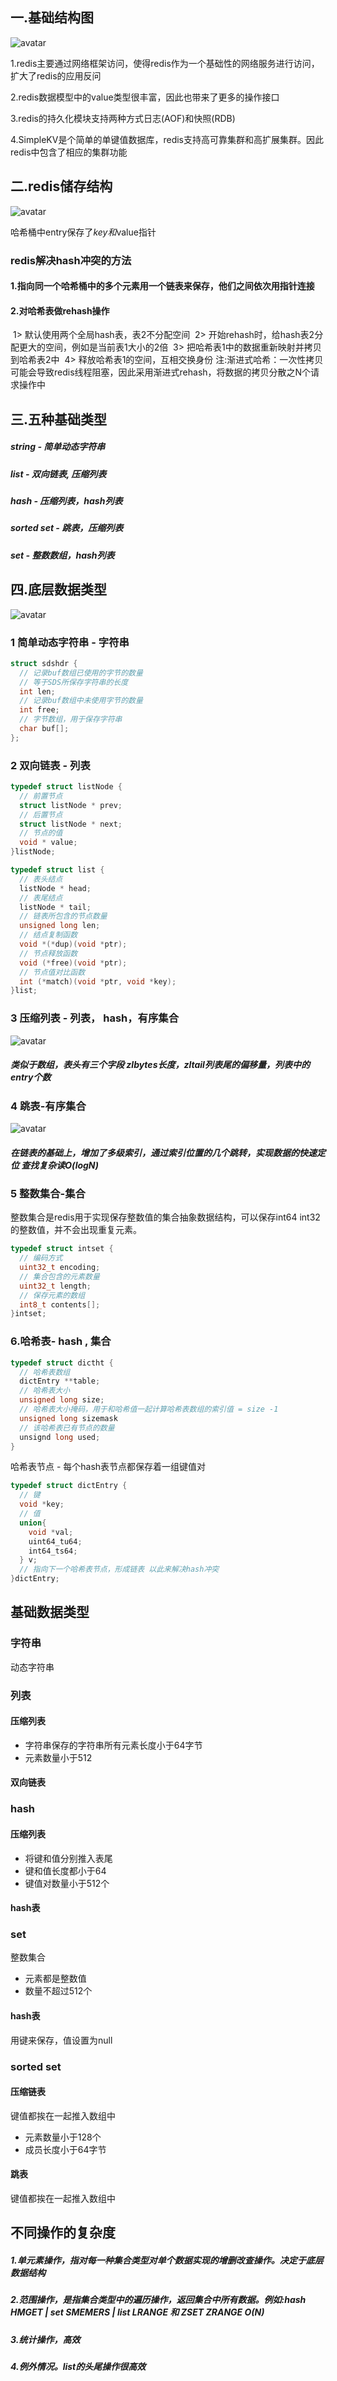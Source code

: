 
## 一.基础结构图

![avatar](https://image-stu.oss-cn-beijing.aliyuncs.com/86252C90-F2C5-41D4-959E-5EB7236C975C.png)

1.redis主要通过网络框架访问，使得redis作为一个基础性的网络服务进行访问，扩大了redis的应用反问

2.redis数据模型中的value类型很丰富，因此也带来了更多的操作接口

3.redis的持久化模块支持两种方式日志(AOF)和快照(RDB)

4.SimpleKV是个简单的单键值数据库，redis支持高可靠集群和高扩展集群。因此redis中包含了相应的集群功能

## 二.redis储存结构

![avatar](https://image-stu.oss-cn-beijing.aliyuncs.com/B57E2474-7FF8-4D70-A166-7CB45FA84F26.png)

哈希桶中entry保存了*key和*value指针

### redis解决hash冲突的方法
#### 1.指向同一个哈希桶中的多个元素用一个链表来保存，他们之间依次用指针连接

#### 2.对哈希表做rehash操作
​    1> 默认使用两个全局hash表，表2不分配空间
​    2> 开始rehash时，给hash表2分配更大的空间，例如是当前表1大小的2倍
​    3> 把哈希表1中的数据重新映射并拷贝到哈希表2中
​    4> 释放哈希表1的空间，互相交换身份
​    注:渐进式哈希：一次性拷贝可能会导致redis线程阻塞，因此采用渐进式rehash，将数据的拷贝分散之N个请求操作中


## 三.五种基础类型

##### string - 简单动态字符串

##### list - 双向链表, 压缩列表 

##### hash - 压缩列表，hash列表

##### sorted set - 跳表，压缩列表

##### set - 整数数组，hash列表

## 四.底层数据类型
![avatar](https://image-stu.oss-cn-beijing.aliyuncs.com/40058058-3EAF-4346-885C-45826C421011.png)
### 1 简单动态字符串 - 字符串

```c
struct sdshdr {
  // 记录buf数组已使用的字节的数量
  // 等于SDS所保存字符串的长度
  int len;
  // 记录buf数组中未使用字节的数量
  int free;
  // 字节数组，用于保存字符串
  char buf[];
};
```

### 2 双向链表 - 列表

```c
typedef struct listNode {
  // 前置节点
  struct listNode * prev;
  // 后置节点
  struct listNode * next;
  // 节点的值
  void * value;
}listNode;
```

```c
typedef struct list {
  // 表头结点
  listNode * head;
  // 表尾结点
  listNode * tail;
  // 链表所包含的节点数量
  unsigned long len;
  // 结点复制函数
  void *(*dup)(void *ptr);
  // 节点释放函数
  void (*free)(void *ptr);
  // 节点值对比函数
  int (*match)(void *ptr, void *key);
}list;
```

### 3 压缩列表 - 列表， hash，有序集合

![avatar](https://image-stu.oss-cn-beijing.aliyuncs.com/B43A1ED2-CE6E-4BED-A349-79806929C3BD.png)
##### 类似于数组，表头有三个字段 zlbytes长度，zltail列表尾的偏移量，列表中的entry个数

### 4 跳表-有序集合
![avatar](https://image-stu.oss-cn-beijing.aliyuncs.com/C8D6963A-A681-4F1F-BAE9-4FF2554FCD0B.png)
##### 在链表的基础上，增加了多级索引，通过索引位置的几个跳转，实现数据的快速定位 查找复杂读O(logN)

###  5 整数集合-集合

整数集合是redis用于实现保存整数值的集合抽象数据结构，可以保存int64 int32的整数值，并不会出现重复元素。

```c
typedef struct intset {
  // 编码方式
  uint32_t encoding;
  // 集合包含的元素数量
  uint32_t length;
  // 保存元素的数组
  int8_t contents[];
}intset;
```

### 6.哈希表- hash , 集合

```c
typedef struct dictht {
  // 哈希表数组
  dictEntry **table;
  // 哈希表大小
  unsigned long size;
  // 哈希表大小掩码，用于和哈希值一起计算哈希表数组的索引值 = size -1
  unsigned long sizemask
  // 该哈希表已有节点的数量
  unsignd long used;
}
```

哈希表节点 - 每个hash表节点都保存着一组键值对

```c
typedef struct dictEntry {
  // 键 
  void *key;
  // 值
  union{
    void *val;
    uint64_tu64;
    int64_ts64;
  } v;
  // 指向下一个哈希表节点，形成链表 以此来解决hash冲突
}dictEntry;
```

## 基础数据类型

### 字符串

动态字符串

### 列表

#### 压缩列表

* 字符串保存的字符串所有元素长度小于64字节
* 元素数量小于512

#### 双向链表

### hash

#### 压缩列表

* 将键和值分别推入表尾
* 键和值长度都小于64
* 键值对数量小于512个

#### hash表

### set

整数集合

* 元素都是整数值
* 数量不超过512个

#### hash表

用键来保存，值设置为null

### sorted set

#### 压缩链表

键值都挨在一起推入数组中

* 元素数量小于128个
* 成员长度小于64字节

#### 跳表

键值都挨在一起推入数组中



## 不同操作的复杂度

##### 1.单元素操作，指对每一种集合类型对单个数据实现的增删改查操作。决定于底层数据结构
##### 2.范围操作，是指集合类型中的遍历操作，返回集合中所有数据。例如:hash HMGET | set SMEMERS | list LRANGE 和 ZSET ZRANGE O(N)
##### 3.统计操作，高效
##### 4.例外情况。list的头尾操作很高效


